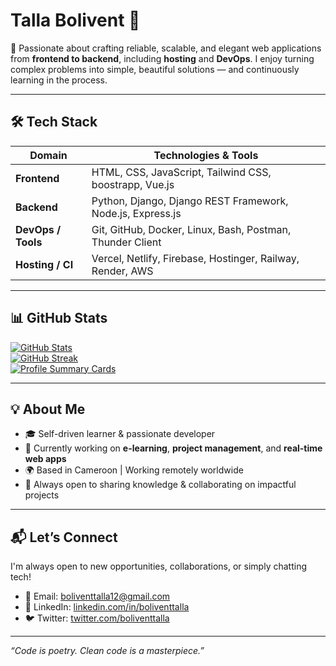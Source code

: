 # Talla Bolivent 👋
🚀 Passionate about crafting reliable, scalable, and elegant web applications from **frontend to backend**, including **hosting** and **DevOps**. I enjoy turning complex problems into simple, beautiful solutions — and continuously learning in the process.

---

## 🛠️ Tech Stack

| Domain            | Technologies & Tools                                                                 |
|------------------|----------------------------------------------------------------------------------------|
| **Frontend**      | HTML, CSS, JavaScript, Tailwind CSS, boostrapp, Vue.js                                |
| **Backend**       | Python, Django, Django REST Framework, Node.js, Express.js                           |
| **DevOps / Tools**| Git, GitHub, Docker, Linux, Bash, Postman, Thunder Client                            |
| **Hosting / CI**  | Vercel, Netlify, Firebase, Hostinger, Railway, Render, AWS                           |

---

## 📊 GitHub Stats

[![GitHub Stats](https://github-readme-stats.vercel.app/api?username=ktbm12&show_icons=true&theme=radical)](https://github.com/ktbm12)  
[![GitHub Streak](https://streak-stats.demolab.com?user=ktbm12theme=radical&hide_border=true)](https://github.com/ktbm12)  
[![Profile Summary Cards](https://github-profile-summary-cards.vercel.app/api/cards/profile-details?username=ktbm12&theme=radical)](https://github.com/ktbm12)

---

## 💡 About Me

- 🎓 Self-driven learner & passionate developer
- 🧠 Currently working on **e-learning**, **project management**, and **real-time web apps**
- 🌍 Based in Cameroon | Working remotely worldwide
- 💬 Always open to sharing knowledge & collaborating on impactful projects

---

## 📬 Let’s Connect

I'm always open to new opportunities, collaborations, or simply chatting tech!

- 📧 Email: [boliventtalla12@gmail.com](mailto:boliventtalla12@gmail.com)  
- 💼 LinkedIn: [linkedin.com/in/boliventtalla](https://linkedin.com/in/tallabolivent)  
- 🐦 Twitter: [twitter.com/boliventtalla](https://twitter.com/tallabolivent)

---

_“Code is poetry. Clean code is a masterpiece.”_



